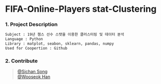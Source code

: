 # FIFA-Online-Players stat-Clustering

### 1. Project Description

```sh
Subject : 19년 챔스 선수 스탯을 이용한 클러스터링 및 데이터 분석
Language : Python
Library : matplot, seabon, sklearn, pandas, numpy
Used for Coopertion : Github
```

### 2. Contribute

> [@Sichan Song](https://github.com/sichan0107) <br>
> [@Wooseok Han](https://github.com/hanwo)
